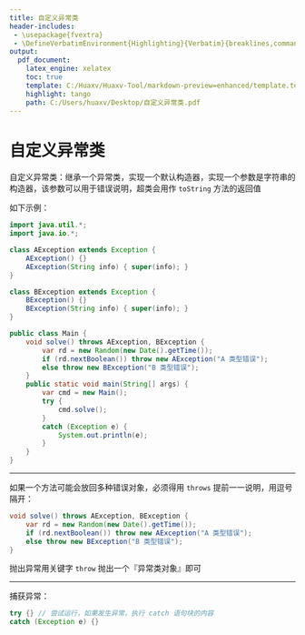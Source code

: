 ```yaml
---
title: 自定义异常类
header-includes:
 - \usepackage{fvextra}
 - \DefineVerbatimEnvironment{Highlighting}{Verbatim}{breaklines,commandchars=\\\{\}}
output:
  pdf_document:
    latex_engine: xelatex
    toc: true
    template: C:/Huaxv/Huaxv-Tool/markdown-preview=enhanced/template.tex
    highlight: tango
    path: C:/Users/huaxv/Desktop/自定义异常类.pdf
---
```


# 自定义异常类

自定义异常类：继承一个异常类，实现一个默认构造器，实现一个参数是字符串的构造器，该参数可以用于错误说明，超类会用作 `toString` 方法的返回值

如下示例：

```java
import java.util.*;
import java.io.*;

class AException extends Exception {
    AException() {}
    AException(String info) { super(info); }
}

class BException extends Exception {
    BException() {}
    BException(String info) { super(info); }
}

public class Main {
    void solve() throws AException, BException {
        var rd = new Random(new Date().getTime());
        if (rd.nextBoolean()) throw new AException("A 类型错误");
        else throw new BException("B 类型错误");
    }
    public static void main(String[] args) {
        var cmd = new Main();
        try {
            cmd.solve();
        }
        catch (Exception e) {
            System.out.println(e);
        }
    }
}
```

---

如果一个方法可能会放回多种错误对象，必须得用 `throws` 提前一一说明，用逗号隔开：

```java
void solve() throws AException, BException {
    var rd = new Random(new Date().getTime());
    if (rd.nextBoolean()) throw new AException("A 类型错误");
    else throw new BException("B 类型错误");
}
```

抛出异常用关键字 `throw` 抛出一个『异常类对象』即可

---

捕获异常：

```java
try {} // 尝试运行，如果发生异常，执行 catch 语句块的内容
catch (Exception e) {}
```
